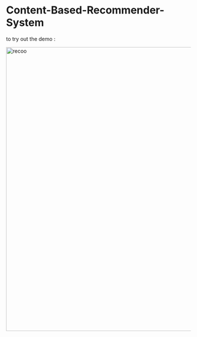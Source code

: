 # Content-Based-Recommender-System
to try out the demo : 

<img width="775" alt="recoo" src="https://user-images.githubusercontent.com/59733680/130980665-fd699b6d-9ef0-46b9-b442-71ccc2fb228f.png">

